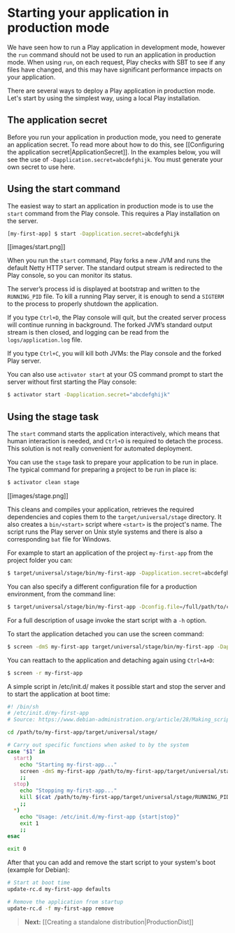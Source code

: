 <!--- Copyright (C) 2009-2013 Typesafe Inc. <http://www.typesafe.com> -->
# Starting your application in production mode

We have seen how to run a Play application in development mode, however the `run` command should not be used to run an application in production mode.  When using `run`, on each request, Play checks with SBT to see if any files have changed, and this may have significant performance impacts on your application.

There are several ways to deploy a Play application in production mode. Let's start by using the simplest way, using a local Play installation.

## The application secret

Before you run your application in production mode, you need to generate an application secret.  To read more about how to do this, see [[Configuring the application secret|ApplicationSecret]].  In the examples below, you will see the use of `-Dapplication.secret=abcdefghijk`.  You must generate your own secret to use here.

## Using the start command

The easiest way to start an application in production mode is to use the `start` command from the Play console. This requires a Play installation on the server.

```bash
[my-first-app] $ start -Dapplication.secret=abcdefghijk
```


[[images/start.png]]

When you run the `start` command, Play forks a new JVM and runs the default Netty HTTP server. The standard output stream is redirected to the Play console, so you can monitor its status.

The server’s process id is displayed at bootstrap and written to the `RUNNING_PID` file. To kill a running Play server, it is enough to send a `SIGTERM` to the process to properly shutdown the application.

If you type `Ctrl+D`, the Play console will quit, but the created server process will continue running in background. The forked JVM’s standard output stream is then closed, and logging can be read from the `logs/application.log` file.

If you type `Ctrl+C`, you will kill both JVMs: the Play console and the forked Play server. 

You can also use `activator start` at your OS command prompt to start the server without first starting the Play console:

```bash
$ activator start -Dapplication.secret="abcdefghijk"
```

## Using the stage task

The `start` command starts the application interactively, which means that human interaction is needed, and `Ctrl+D` is required to detach the process. This solution is not really convenient for automated deployment.

You can use the `stage` task to prepare your application to be run in place. The typical command for preparing a project to be run in place is:

```bash
$ activator clean stage
```
[[images/stage.png]]

This cleans and compiles your application, retrieves the required dependencies and copies them to the `target/universal/stage` directory. It also creates a `bin/<start>` script where `<start>` is the project's name. The script runs the Play server on Unix style systems and there is also a corresponding `bat` file for Windows.

For example to start an application of the project `my-first-app` from the project folder you can:

```bash
$ target/universal/stage/bin/my-first-app -Dapplication.secret=abcdefghijk
```

You can also specify a different configuration file for a production environment, from the command line:

```bash
$ target/universal/stage/bin/my-first-app -Dconfig.file=/full/path/to/conf/application-prod.conf
```

For a full description of usage invoke the start script with a `-h` option.

To start the application detached you can use the screen command:

```bash
$ screen -dmS my-first-app target/universal/stage/bin/my-first-app -Dapplication.secret=abcdefghijk
```
You can reattach to the application and detaching again using `Ctrl+A+D`:

```bash
$ screen -r my-first-app
```

A simple script in /etc/init.d/ makes it possible start and stop the server and to start the application at boot time:

```bash
#! /bin/sh
# /etc/init.d/my-first-app
# Source: https://www.debian-administration.org/article/28/Making_scripts_run_at_boot_time_with_Debian

cd /path/to/my-first-app/target/universal/stage/

# Carry out specific functions when asked to by the system
case "$1" in
  start)
    echo "Starting my-first-app..."
    screen -dmS my-first-app /path/to/my-first-app/target/universal/stage/bin/my-first-app
    ;;
  stop)
    echo "Stopping my-first-app..."
    kill $(cat /path/to/my-first-app/target/universal/stage/RUNNING_PID)
    ;;
  *)
    echo "Usage: /etc/init.d/my-first-app {start|stop}"
    exit 1
    ;;
esac

exit 0

```

After that you can add and remove the start script to your system's boot (example for Debian):

```bash
# Start at boot time
update-rc.d my-first-app defaults

# Remove the application from startup
update-rc.d -f my-first-app remove

```


> **Next:** [[Creating a standalone distribution|ProductionDist]]
